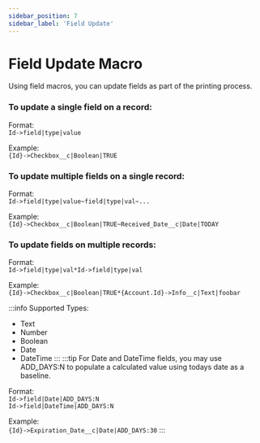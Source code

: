 ```yaml
---
sidebar_position: 7
sidebar_label: 'Field Update'
---
```


# Field Update Macro

Using field macros, you can update fields as part of the printing process.

### To update a single field on a record:

Format:  
`Id->field|type|value`  

Example:  
`{Id}->Checkbox__c|Boolean|TRUE`

### To update multiple fields on a single record:

Format:  
`Id->field|type|value~field|type|val~...`  

Example:  
`{Id}->Checkbox__c|Boolean|TRUE~Received_Date__c|Date|TODAY`

### To update fields on multiple records:

Format:  
`Id->field|type|val*Id->field|type|val`  

Example:  
`{Id}->Checkbox__c|Boolean|TRUE*{Account.Id}->Info__c|Text|foobar`

:::info
Supported Types:​

- Text
- Number
- Boolean
- Date
- DateTime
:::
:::tip
 For Date and DateTime fields, you may use ADD_DAYS:N to populate a calculated value using todays date as a baseline.

 Format:  
 `Id->field|Date|ADD_DAYS:N`  
 `Id->field|DateTime|ADD_DAYS:N`  

 Example:  
 `{Id}->Expiration_Date__c|Date|ADD_DAYS:30`
:::